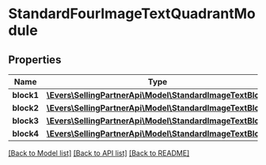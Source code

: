 # StandardFourImageTextQuadrantModule

## Properties
Name | Type | Description | Notes
------------ | ------------- | ------------- | -------------
**block1** | [**\Evers\SellingPartnerApi\Model\StandardImageTextBlock**](StandardImageTextBlock.md) |  | 
**block2** | [**\Evers\SellingPartnerApi\Model\StandardImageTextBlock**](StandardImageTextBlock.md) |  | 
**block3** | [**\Evers\SellingPartnerApi\Model\StandardImageTextBlock**](StandardImageTextBlock.md) |  | 
**block4** | [**\Evers\SellingPartnerApi\Model\StandardImageTextBlock**](StandardImageTextBlock.md) |  | 

[[Back to Model list]](../README.md#documentation-for-models) [[Back to API list]](../README.md#documentation-for-api-endpoints) [[Back to README]](../README.md)


